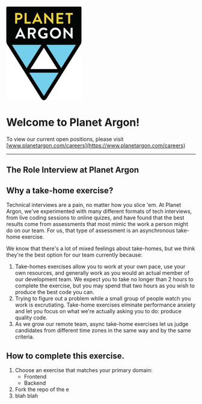 ![Planet Argon Logo](images/logo.jpg) 
# Welcome to Planet Argon!

To view our current open positions, please visit [www.planetargon.com/careers](https://www.planetargon.com/careers)

---

## The Role Interview at Planet Argon


## Why a take-home exercise?
Technical interviews are a pain, no matter how you slice 'em. At Planet Argon, we've experimented with many different formats of tech interviews, from live coding sessions to online quizes, and have found that the best results come from assessments that most mimic the work a person might do on our team. For us, that type of assessment is an asynchronous take-home exercise.

We know that there's a lot of mixed feelings about take-homes, but we think they're the best option for our team currently because:

1. Take-homes exercises allow you to work at your own pace, use your own resources, and generally work as you would an actual member of our development team. We expect you to take no longer than 2 hours to complete the exercise, but you may spend that two hours as you wish to produce the best code you can.
2. Trying to figure out a problem while a small group of people watch you work is excrutiating. Take-home exercises elminate performance anxiety and let you focus on what we're actually asking you to do: produce quality code.
3. As we grow our remote team, async take-home exercises let us judge candidates from different time zones in the same way and by the same criteria.

## How to complete this exercise.
1. Choose an exercise that matches your primary domain: 
    * Frontend
    * Backend
2. Fork the repo of the e
3. blah blah